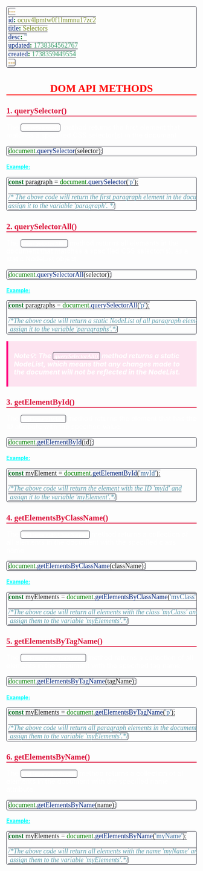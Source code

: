 ```yaml
---
id: ocuv4lpmtw0f1lmmnu17zc2
title: Selectors
desc: ''
updated: 1738364562767
created: 1738359449554
---
```


<!--#region styles-->
<style>
    * {
        font-size: 18px;
    }
    h1 {
        color: red;
        font-weight: bold;
        border-bottom: 2px solid red;
        font-family: 'Algerian';
        text-align: center;
        font-size: 2em;
    }
    h2 {
        color: crimson;
        font-weight: bold;
        font-family: 'Algerian';
        border-bottom: 2px solid crimson;
        font-size: 1.5em;
    }
    h3 {
        color: rgb(255, 0, 127);
        font-weight: bold;
        text-decoration: underline;
        font-size: 1.2em;
        font-size: 1.2em;
    }
    h4 {
        color: rgb(0, 255, 255);
        font-weight: bold;
        text-decoration: underline;
        font-size: 1em;
    }
    h5 {
        color: darkblue;
        font-weight: bold;
        font-style: italic;
        font-size: 0.9em;
    }
    code {
        font-family: 'Cascadia Code';
        border: 1px solid #282a36;
        border-radius: 4px;
        padding: 1px 4px;
    }
    pre {
        font-family: 'Cascadia Code';
        border: 1px solid #282a36;
        border-radius: 4px;
        padding: 1px 4px;
    }
    p {
        font-style: 'Cascadia Code';
        color: white;
    }
    li {
        margin-bottom: 10px;
        font-style: italic;
        font-weight: bold;
        color: orange;
    }
    ul {
        margin-bottom: 10px;
        font-style: italic;
        font-weight: bold;
        color: orange;
    }
    b {
        font-weight: bold;
        color: rgb(255, 0, 0);
    }
    u {
        text-decoration: underline;
        font-weight: bold;
        font-style: italic;
    }
    a {
        color: #98c379;
        text-decoration: none;
    }
    a:hover {
        text-decoration: underline;
    }
    i {
        font-style: italic;
        color: yellow;
    }
    blockquote {
        background: rgba(255, 0, 127, 0.1); /* Light pink background */
        border-left: 5px solid rgb(255, 0, 127); /* Bold pink left border */
        padding: 10px 15px;
        margin: 10px 0;
        font-style: italic;
        font-weight: bold;
        color: white;
    }
</style>
<!--#endregion-->

# DOM API METHODS

## 1. querySelector()

The `querySelector()` method returns the first element that matches a specified CSS selector(s) in the document.

```js
document.querySelector(selector);
```

#### Example:

```js
const paragraph = document.querySelector('p');

/* The above code will return the first paragraph element in the document and 
assign it to the variable 'paragraph'. */
```

## 2. querySelectorAll()

The `querySelectorAll()` method returns all elements in the document that matches a specified CSS selector(s), as a static NodeList object.

```js
document.querySelectorAll(selector);
```

#### Example:

```js
const paragraphs = document.querySelectorAll('p');

/*The above code will return a static NodeList of all paragraph elements in the document and
 assign it to the variable 'paragraphs'.*/
```

> **Note💡:** The `querySelectorAll()` method returns a static NodeList, which means that any changes made to the document will not be reflected in the NodeList.

## 3. getElementById()

The `getElementById()` method returns the element that has the ID attribute with the specified value.

```js
document.getElementById(id);
```

#### Example:

```js
const myElement = document.getElementById('myId');

/*The above code will return the element with the ID 'myId' and
 assign it to the variable 'myElement'.*/
```

## 4. getElementsByClassName()

The `getElementsByClassName()` method returns a collection of all elements in the document with the specified class name.

```js
document.getElementsByClassName(className);
```

#### Example:

```js
const myElements = document.getElementsByClassName('myClass');

/*The above code will return all elements with the class 'myClass' and
 assign them to the variable 'myElements'.*/
```

## 5. getElementsByTagName()

The `getElementsByTagName()` method returns a collection of all elements in the document with the specified tag name.

```js
document.getElementsByTagName(tagName);
```

#### Example:

```js
const myElements = document.getElementsByTagName('p');

/*The above code will return all paragraph elements in the document and
 assign them to the variable 'myElements'.*/
```

## 6. getElementsByName()

The `getElementsByName()` method returns a collection of all elements in the document with the specified name attribute.

```js
document.getElementsByName(name);
```

#### Example:

```js
const myElements = document.getElementsByName('myName');

/*The above code will return all elements with the name 'myName' and
 assign them to the variable 'myElements'.*/
```
